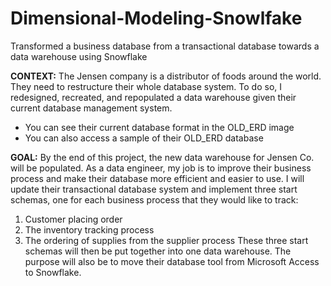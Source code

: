 # Dimensional-Modeling-Snowlfake
Transformed a business database from a transactional database towards a data warehouse using Snowflake

**CONTEXT:**
The Jensen company is a distributor of foods around the world. They need to restructure their whole database system. To do so, I redesigned, recreated, and repopulated a data warehouse given their current database management system.
  - You can see their current database format in the OLD_ERD image
  - You can also access a sample of their OLD_ERD database

**GOAL:**
By the end of this project, the new data warehouse for Jensen Co. will be populated. As a data engineer, my job is to improve their business process and make their database more efficient and easier to use.
I will update their transactional database system and implement three start schemas, one for each business process that they would like to track:
1. Customer placing order
2. The inventory tracking process
3. The ordering of supplies from the supplier process
These three start schemas will then be put together into one data warehouse.
The purpose will also be to move their database tool from Microsoft Access to Snowflake.
